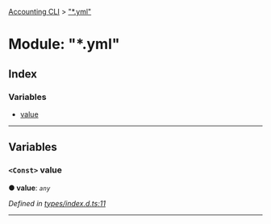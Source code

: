 [Accounting CLI](../README.md) > ["*.yml"](../modules/___yml_.md)

# Module: "*.yml"

## Index

### Variables

* [value](___yml_.md#value)

---

## Variables

<a id="value"></a>

### `<Const>` value

**● value**: *`any`*

*Defined in [types/index.d.ts:11](https://github.com/daniellacosse/accounting-cli/blob/17f3697/types/index.d.ts#L11)*

___

